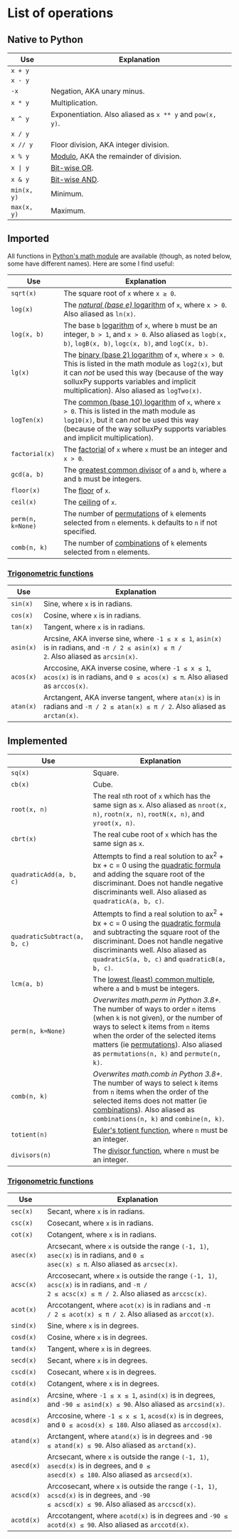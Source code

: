# List of operations
## Native to Python

Use | Explanation
--- | ---
`x + y` |
`x - y` |
`-x` | Negation, AKA unary minus.
`x * y` | Multiplication.
`x ^ y` | Exponentiation. Also aliased as `x ** y` and `pow(x, y)`.
`x / y` |
`x // y` | Floor division, AKA integer division.
`x % y` | [Modulo](https://en.wikipedia.org/wiki/Modulo_operation), AKA the remainder of division.
<code>x &vert; y</code> | [Bit-wise OR](https://en.wikipedia.org/wiki/Bitwise_operation#OR).
`x & y` | [Bit-wise AND](https://en.wikipedia.org/wiki/Bitwise_operation#OR).
`min(x, y)` | Minimum.
`max(x, y)` | Maximum.

## Imported
All functions in [Python's math module](https://docs.python.org/3/library/math.html) are available (though, as noted below, some have different names). Here are some I find useful:

Use | Explanation
--- | ---
`sqrt(x)` | The square root of `x` where <code>x &ge; 0</code>.
`log(x)` | The [*natural (base e)* logarithm](https://en.wikipedia.org/wiki/Natural_logarithm) of `x`, where `x > 0`. Also aliased as `ln(x)`.
`log(x, b)` | The base `b` [logarithm](https://en.wikipedia.org/wiki/Logarithm) of `x`, where `b` must be an integer, `b > 1`, and `x > 0`. Also aliased as `logb(x, b)`, `logB(x, b)`, `logc(x, b)`, and `logC(x, b)`.
`lg(x)` | The [binary (base 2) logarithm](https://en.wikipedia.org/wiki/Binary_logarithm) of `x`, where `x > 0`. This is listed in the math module as `log2(x)`, but it can *not* be used this way (because of the way solluxPy supports variables and implicit multiplication). Also aliased as `logTwo(x)`.
`logTen(x)` | The [common (base 10) logarithm](https://en.wikipedia.org/wiki/Common_logarithm) of `x`, where `x > 0`. This is listed in the math module as `log10(x)`, but it can *not* be used this way (because of the way solluxPy supports variables and implicit multiplication).
`factorial(x)` | The [factorial](https://en.wikipedia.org/wiki/Factorial) of `x` where `x` must be an integer and `x > 0`.
`gcd(a, b)` | The [greatest common divisor](https://en.wikipedia.org/wiki/Greatest_common_divisor) of `a` and `b`, where `a` and `b` must be integers.
`floor(x)` | The [floor](https://en.wikipedia.org/wiki/Floor_and_ceiling_functions) of `x`.
`ceil(x)` | The [ceiling](https://en.wikipedia.org/wiki/Floor_and_ceiling_functions) of `x`.
`perm(n, k=None)` | The number of [permutations](https://en.wikipedia.org/wiki/Permutation) of `k` elements selected from `n` elements. `k` defaults to `n` if not specified.
`comb(n, k)` | The number of [combinations](https://en.wikipedia.org/wiki/Combination) of `k` elements selected from `n` elements.

### [Trigonometric functions](https://en.wikipedia.org/wiki/Trigonometric_functions#Right-angled_triangle_definitions)

Use | Explanation
--- | ---
`sin(x)` | Sine, where `x` is in radians.
`cos(x)` | Cosine, where `x` is in radians.
`tan(x)` | Tangent, where `x` is in radians.
`asin(x)` | Arcsine, AKA inverse sine, where <code>-1 &le; x &le; 1</code>, `asin(x)` is in radians, and <code>-π / 2 &le; asin(x) &le; π / 2</code>. Also aliased as `arcsin(x)`.
`acos(x)` | Arccosine, AKA inverse cosine, where <code>-1 &le; x &le; 1</code>, `acos(x)` is in radians, and <code>0 &le; acos(x) &le; π</code>. Also aliased as `arccos(x)`.
`atan(x)` | Arctangent, AKA inverse tangent, where `atan(x)` is in radians and <code>-π / 2 &le; atan(x) &le; π / 2</code>. Also aliased as `arctan(x)`.

## Implemented

Use | Explanation
--- | ---
`sq(x)` | Square.
`cb(x)` | Cube.
`root(x, n)` | The real `n`th root of `x` which has the same sign as `x`. Also aliased as `nroot(x, n)`, `rootn(x, n)`, `rootN(x, n)`, and `yroot(x, n)`.
`cbrt(x)` | The real cube root of `x` which has the same sign as `x`.
`quadraticAdd(a, b, c)` | Attempts to find a real solution to ax<sup>2</sup> + bx + c = 0 using the [quadratic formula](https://en.wikipedia.org/wiki/Quadratic_formula) and adding the square root of the discriminant. Does not handle negative discriminants well. Also aliased as `quadraticA(a, b, c)`.
`quadraticSubtract(a, b, c)` | Attempts to find a real solution to ax<sup>2</sup> + bx + c = 0 using the [quadratic formula](https://en.wikipedia.org/wiki/Quadratic_formula) and subtracting the square root of the discriminant. Does not handle negative discriminants well. Also aliased as `quadraticS(a, b, c)` and `quadraticB(a, b, c)`.
`lcm(a, b)` | The [lowest (least) common multiple](https://en.wikipedia.org/wiki/Least_common_multiple), where `a` and `b` must be integers.
`perm(n, k=None)` | *Overwrites math.perm in Python 3.8+.* The number of ways to order `n` items (when `k` is not given), or the number of ways to select `k` items from `n` items when the order of the selected items matters (ie [permutations](https://en.wikipedia.org/wiki/Permutation)). Also aliased as `permutations(n, k)` and `permute(n, k)`.
`comb(n, k)` | *Overwrites math.comb in Python 3.8+.* The number of ways to select `k` items from `n` items when the order of the selected items does not matter (ie [combinations](https://en.wikipedia.org/wiki/Combination)). Also aliased as `combinations(n, k)` and `combine(n, k)`.
`totient(n)` | [Euler's totient function](https://en.wikipedia.org/wiki/Euler%27s_totient_function), where `n` must be an integer.
`divisors(n)` | The [divisor function](https://en.wikipedia.org/wiki/Divisor_function), where `n` must be an integer.

### [Trigonometric functions](https://en.wikipedia.org/wiki/Trigonometric_functions#Right-angled_triangle_definitions)
Use | Explanation
--- | ---
`sec(x)` | Secant, where `x` is in radians.
`csc(x)` | Cosecant, where `x` is in radians.
`cot(x)` | Cotangent, where `x` is in radians.
`asec(x)` | Arcsecant, where `x` is outside the range `(-1, 1)`, `asec(x)` is in radians, and <code>0 &le; asec(x) &le; π</code>. Also aliased as `arcsec(x)`.
`acsc(x)` | Arccosecant, where `x` is outside the range `(-1, 1)`, `acsc(x)` is in radians, and <code>-π / 2 &le; acsc(x) &le; π / 2</code>. Also aliased as `arccsc(x)`.
`acot(x)` | Arccotangent, where `acot(x)` is in radians and <code>-π / 2 &le; acot(x) &le; π / 2</code>. Also aliased as `arccot(x)`.
`sind(x)` | Sine, where `x` is in degrees.
`cosd(x)` | Cosine, where `x` is in degrees.
`tand(x)` | Tangent, where `x` is in degrees.
`secd(x)` | Secant, where `x` is in degrees.
`cscd(x)` | Cosecant, where `x` is in degrees.
`cotd(x)` | Cotangent, where `x` is in degrees.
`asind(x)` | Arcsine, where <code>-1 &le; x &le; 1</code>, `asind(x)` is in degrees, and <code>-90 &le; asind(x) &le; 90</code>. Also aliased as `arcsind(x)`.
`acosd(x)` | Arccosine, where <code>-1 &le; x &le; 1</code>, `acosd(x)` is in degrees, and <code>0 &le; acosd(x) &le; 180</code>. Also aliased as `arccosd(x)`.
`atand(x)` | Arctangent, where `atand(x)` is in degrees and <code>-90 &le; atand(x) &le; 90</code>. Also aliased as `arctand(x)`.
`asecd(x)` | Arcsecant, where `x` is outside the range `(-1, 1)`, `asecd(x)` is in degrees, and <code>0 &le; asecd(x) &le; 180</code>. Also aliased as `arcsecd(x)`.
`acscd(x)` | Arccosecant, where `x` is outside the range `(-1, 1)`, `acscd(x)` is in degrees, and <code>-90 &le; acscd(x) &le; 90</code>. Also aliased as `arccscd(x)`.
`acotd(x)` | Arccotangent, where `acotd(x)` is in degrees and <code>-90 &le; acotd(x) &le; 90</code>. Also aliased as `arccotd(x)`.
